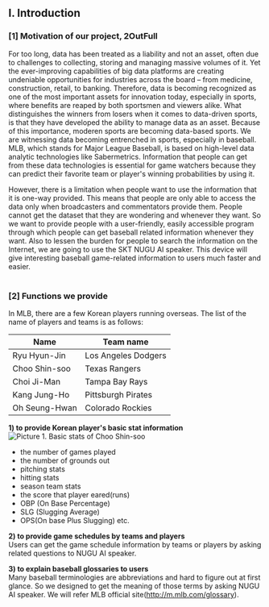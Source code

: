 ## Ⅰ. Introduction 

### [1] Motivation of our project, 2OutFull <br>
For too long, data has been treated as a liability and not an asset, often due to challenges to collecting, storing and managing massive volumes of it. Yet the ever-improving capabilities of big data platforms are creating undeniable opportunities for industries across the board – from medicine, construction, retail, to banking.
Therefore, data is becoming recognized as one of the most important assets for innovation today, especially in sports, where benefits are reaped by both sportsmen and viewers alike. What distinguishes the winners from losers when it comes to data-driven sports, is that they have developed the ability to manage data as an asset. Because of this importance, moderen sports are becoming data-based sports. We are witnessing data becoming entrenched in sports, especially in baseball. MLB, which stands for Major League Baseball, is based on high-level data analytic technologies like Sabermetrics. Information that people can get from these data technologies is essential for game watchers because they can predict their favorite team or player's winning probabilities by using it.

However, there is a limitation when people want to use the information that it is one-way provided. This means that people are only able to access the data only when broadcasters and commentators provide them. People cannot get the dataset that they are wondering and whenever they want. So we want to provide people with a user-friendly, easily accessible program through which people can get baseball related information whenever they want. Also to lessen the burden for people to search the information on the Internet, we are going to use the SKT NUGU AI speaker. This device will give interesting baseball game-related information to users much faster and easier.
<br>
<br>

### [2] Functions we provide
In MLB, there are a few Korean players running overseas. The list of the name of players and teams is as follows:
<br>

Name | Team name
---- | ----
Ryu Hyun-Jin | Los Angeles Dodgers
Choo Shin-soo | Texas Rangers
Choi Ji-Man | Tampa Bay Rays
Kang Jung-Ho | Pittsburgh Pirates
Oh Seung-Hwan | Colorado Rockies

**1) to provide Korean player's basic stat information** <br>
![Picture 1. Basic stats of Choo Shin-soo](C:\Users\Jiwon\Desktop\880.png)
<br>
- the number of games played
- the number of grounds out 
- pitching stats
- hitting stats
- season team stats
- the score that player eared(runs)
- OBP (On Base Percentage)
- SLG (Slugging Average)
- OPS(On base Plus Slugging) etc.

**2) to provide game schedules by teams and players** <br>
Users can get the game schedule information by teams or players by asking related questions to NUGU AI speaker.

**3) to explain baseball glossaries to users** <br>
Many baseball terminologies are abbreviations and hard to figure out at first glance. So we designed to get the meaning of those terms by asking NUGU AI speaker. We will refer MLB official site(http://m.mlb.com/glossary).
